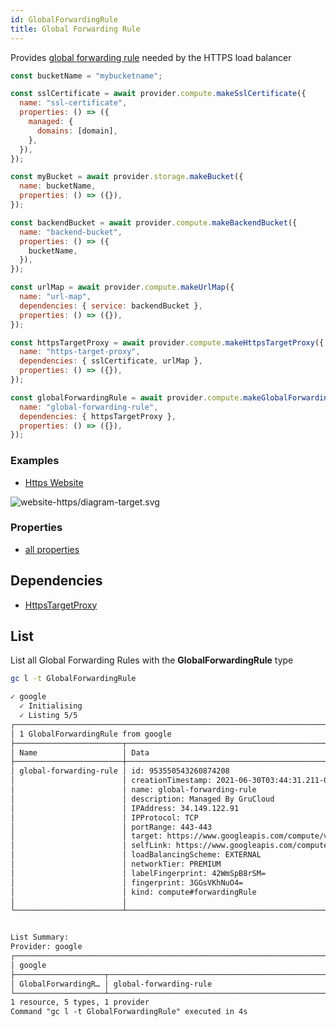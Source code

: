```yaml
---
id: GlobalForwardingRule
title: Global Forwarding Rule
---
```


Provides [global forwarding rule](https://console.cloud.google.com/net-services/loadbalancing/frontends/list) needed by the HTTPS load balancer

```js
const bucketName = "mybucketname";

const sslCertificate = await provider.compute.makeSslCertificate({
  name: "ssl-certificate",
  properties: () => ({
    managed: {
      domains: [domain],
    },
  }),
});

const myBucket = await provider.storage.makeBucket({
  name: bucketName,
  properties: () => ({}),
});

const backendBucket = await provider.compute.makeBackendBucket({
  name: "backend-bucket",
  properties: () => ({
    bucketName,
  }),
});

const urlMap = await provider.compute.makeUrlMap({
  name: "url-map",
  dependencies: { service: backendBucket },
  properties: () => ({}),
});

const httpsTargetProxy = await provider.compute.makeHttpsTargetProxy({
  name: "https-target-proxy",
  dependencies: { sslCertificate, urlMap },
  properties: () => ({}),
});

const globalForwardingRule = await provider.compute.makeGlobalForwardingRule({
  name: "global-forwarding-rule",
  dependencies: { httpsTargetProxy },
  properties: () => ({}),
});
```

### Examples

- [Https Website](https://github.com/grucloud/grucloud/blob/main/examples/google/storage/website-https)

![website-https/diagram-target.svg](https://raw.githubusercontent.com/grucloud/grucloud/main/examples/google/storage/website-https/diagram-target.svg)

### Properties

- [all properties](https://cloud.google.com/compute/docs/reference/rest/v1/globalForwardingRules/insert)

## Dependencies

- [HttpsTargetProxy](./HttpsTargetProxy.md)

## List

List all Global Forwarding Rules with the **GlobalForwardingRule** type

```sh
gc l -t GlobalForwardingRule
```

```txt
✓ google
  ✓ Initialising
  ✓ Listing 5/5
┌────────────────────────────────────────────────────────────────────────────────┐
│ 1 GlobalForwardingRule from google                                             │
├────────────────────────┬────────────────────────────────────────────────┬──────┤
│ Name                   │ Data                                           │ Our  │
├────────────────────────┼────────────────────────────────────────────────┼──────┤
│ global-forwarding-rule │ id: 953550543260874208                         │ Yes  │
│                        │ creationTimestamp: 2021-06-30T03:44:31.211-07… │      │
│                        │ name: global-forwarding-rule                   │      │
│                        │ description: Managed By GruCloud               │      │
│                        │ IPAddress: 34.149.122.91                       │      │
│                        │ IPProtocol: TCP                                │      │
│                        │ portRange: 443-443                             │      │
│                        │ target: https://www.googleapis.com/compute/v1… │      │
│                        │ selfLink: https://www.googleapis.com/compute/… │      │
│                        │ loadBalancingScheme: EXTERNAL                  │      │
│                        │ networkTier: PREMIUM                           │      │
│                        │ labelFingerprint: 42WmSpB8rSM=                 │      │
│                        │ fingerprint: 3GGsVKhNuO4=                      │      │
│                        │ kind: compute#forwardingRule                   │      │
│                        │                                                │      │
└────────────────────────┴────────────────────────────────────────────────┴──────┘


List Summary:
Provider: google
┌───────────────────────────────────────────────────────────────────────────────┐
│ google                                                                        │
├────────────────────┬──────────────────────────────────────────────────────────┤
│ GlobalForwardingR… │ global-forwarding-rule                                   │
└────────────────────┴──────────────────────────────────────────────────────────┘
1 resource, 5 types, 1 provider
Command "gc l -t GlobalForwardingRule" executed in 4s
```
